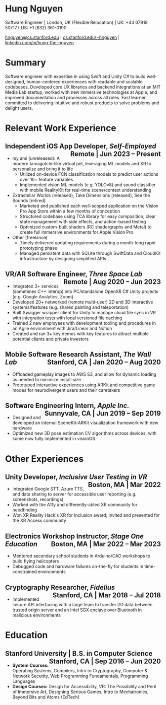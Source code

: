 # Hung Nguyen
Software Engineer | London, UK (Flexible Relocation) | UK: +44 07919 507177  US: +1 (832) 361-0190 

[hnguyen@cs.stanford.edu](mailto:hnguyen@cs.stanford.edu) | [cs.stanford.edu/~hnguyen](http://cs.stanford.edu/~hnguyen) | [linkedin.com/in/hung-the-nguyen](https://www.linkedin.com/in/hung-the-nguyen)
# Summary
Software engineer with expertise in using Swift and Unity C# to build well-designed, human-centered experiences with readable and scalable codebases.
Developed core UX libraries and backend integrations at an MIT Media Lab startup, worked with new immersive technologies at Apple, and improved documentation and processes across all roles.
Fast learner committed to delivering intuitive and robust products to solve problems and delight users.

# Relevant Work Experience 

## Independent iOS App Developer, *Self-Employed* <span style="float: right"> Remote | Jun 2023 – Present</span>
- my ami (unreleased): A modern tamagotchi-like virtual pet, leveraging ML models and XR to personalize and bring it to life
  - Utilized on-device FCN classification models to predict user actions over 10+ feature variables
  - Implemented vision ML models (e.g. YOLOv8) and sound classifier with mobile RealityKit for real-time scene/context understanding
- Extrastellar Worlds (released), Take Dimensions (released), See the Sounds (retired)
  - Marketed and published each well-scoped application on the Vision Pro App Store within a few months of conception 
  - Structured codebase using TCA library for easy composition, clear state management with side effects, and action-based testing 
  - Optimized custom-built shaders (RC shadergraphs and Metal) to create full immersive environments for Apple Vision Pro
- Other (freelance)
  - Timely delivered updating requirements during a month-long rapid prototyping phase 
  - Managed persistent data with SQLite through SwiftData and CloudKit infrastructure by designing simplified APIs

## VR/AR Software Engineer, *Three Space Lab* <span style="float: right"> Remote | Aug 2020 – Jun 2023</span> 
- Integrated 3+ services (sometimes C++ interop) into PC/standalone OpenXR C# Unity projects (e.g. Google Analytics, Zoom)
- Developed 20+ networked (remote multi-user) 2D and 3D interactive systems/features (e.g. shared painting and teleportation)
- Built Swagger wrapper client for Unity to manage cloud file sync in VR with integration tests with local versioned file caching
- Trained 2 new employees with development tooling and procedures in an Agile environment with Jira/Linear and Notion
- Created and ran 3+ key demos with key features to attract multiple potential clients and private investors 

## Mobile Software Research Assistant, *The Wall Lab* <span style="float: right"> Stanford, CA | Jan 2020 – Aug 2020</span>
- Offloaded gameplay images to AWS S3, and allow for dynamic loading as needed to minimize install size
- Prototyped interactive experiences using ARKit and competitive game modes for neurodivergent users and their caretakers 

## Software Engineering Intern, *Apple Inc.* <span style="float: right"> Sunnyvale, CA | Jun 2019 – Sep 2019</span>
- Designed and developed an internal SceneKit-ARKit visualization framework with new hardware
- Optimized new 3D pose estimation CV algorithms across devices, with some now fully implemented in visionOS

# Other Experiences

## Unity Developer, *Inclusive User Testing in VR* <span style="float: right"> Boston, MA | Mar 2022</span>
- Integrated Google STT, Azure TTS, and data sharing to server for accessible user reporting (e.g. screenshots, recordings)
- Worked with the A11y and differently-abled XR community for needfinding 
- Won XR Reality Hack's XR for Inclusion award; invited and presented for the XR Access community 

## Electronics Workshop Instructor, *Stage One Education* <span style="float: right"> Boston, MA | Mar 2022 – Mar 2023</span>
- Mentored secondary school students in Arduino/CAD workshops to build flying helicopters
- Debugged code and hardware failures on-the-fly for students in time-constrained environments

## Cryptography Researcher, *Fidelius* <span style="float: right"> Stanford, CA | Mar 2018 – Jul 2018</span>
- Implemented secure API interfacing with a large team to transfer I/O data between trusted origin server and an Intel SGX enclave over Bluetooth in malicious environments

# Education

## Stanford University | B.S. in Computer Science <span style="float: right"> Stanford, CA | Sep 2016 – Jun 2020</span>
- **System Courses:** Operating Systems, Compilers, Intro to Cryptography, Computer & Network Security,
Web Programming Fundamentals, Programming Languages
- **Design Courses:** Design for Accessibility, VR: The Possibility and Peril of Immersive Art, Designing Serious Games,
Intro to Mechatronics, Beyond Bits and Atoms (EdTech)
